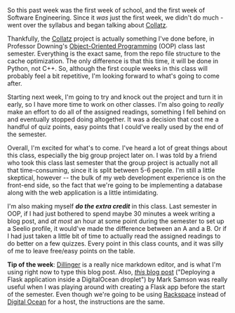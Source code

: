 So this past week was the first week of school, and the first week of Software
Engineering. Since it *was* just the first week, we didn't do much - went over
the syllabus and began talking about
[Collatz](http://www.cs.utexas.edu/users/downing/cs373/projects/Collatz.html).

Thankfully, the
[Collatz](http://www.cs.utexas.edu/users/downing/cs373/projects/Collatz.html)
project is actually something I've done before, in Professor Downing's
[Object-Oriented Programming](http://www.cs.utexas.edu/users/downing/cs371p/)
(OOP) class last semester. Everything is the exact same, from the repo file
structure to the cache optimization. The only difference is that this time, it
will be done in Python, not C++. So, although the first couple weeks in this
class will probably feel a bit repetitive, I'm looking forward to what's going
to come after.

Starting next week, I'm going to try and knock out the project and turn it in
early, so I have more time to work on other classes. I'm also going to *really*
make an effort to do all of the assigned readings, something I fell behind on
and eventually stopped doing altogether. It was a decision that cost me a
handful of quiz points, easy points that I could've really used by the end of
the semester.

Overall, I'm excited for what's to come. I've heard a lot of great things about
this class, especially the big group project later on. I was told by a friend
who took this class last semester that the group project is actually not all
that time-consuming, since it is split between 5-6 people. I'm still a little
skeptical, however -- the bulk of my web development experience is on the
front-end side, so the fact that we're going to be implementing a database along
with the web application is a little intimidating.

I'm also making myself  **_do the extra credit_** in this class. Last semester
in OOP, if I had just bothered to spend maybe 30 minutes a week writing a blog
post, and *at most* an hour at some point during the semester to set up a Seelio
profile, it would've made the difference between an A and a B. Or if I had just
taken a little bit of time to actually read the assigned readings to do better
on a few quizzes. Every point in this class counts, and it was silly of me to
leave free/easy points on the table.

**Tip of the week**: [Dillinger](http://dillinger.io/) is a really nice markdown
editor, and is what I'm using right now to type this blog post. Also,
[*this* blog post](http://blog.marksteve.com/deploy-a-flask-application-inside-a-digitalocean-droplet)
("Deploying a Flask application inside a DigitalOcean droplet") by Mark Samson
was really useful when I was playing around with creating a Flask app before the
start of the semester. Even though we're going to be using
[Rackspace](https://www.rackspace.com/) instead of
[Digital Ocean](https://www.digitalocean.com/) for a host, the instructions are
the same.